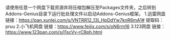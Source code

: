 请使用任意一个网盘下载资源并将压缩包解压至Packages文件夹，之后转到Addons-Genius目录下运行批处理文件以启动Addons-Genius框架。
1.迅雷网盘
  链接：https://pan.xunlei.com/s/VNTRR12_13l_HpDdYw7knR6mA1#
  提取码：pruu
2.小飞机网盘
  链接：https://www.feijix.com/s/oN6rm16
3.123网盘
  链接：https://www.123pan.com/s/I1scVv-rC8ph.html
